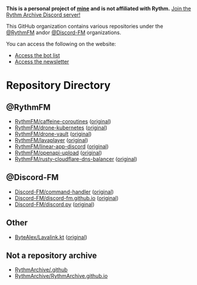 **This is a personal project of [mine](https://jbmagination.com) and is not affiliated with Rythm.** [Join the Rythm Archive Discord server!](https://discord.gg/y4rvSakACD)

This GitHub organization contains various repositories under the [@RythmFM](https://github.com/RythmFM) andor [@Discord-FM](https://github.com/Discord-FM) organizations.

You can access the following on the website:
* [Access the bot list](https://RythmArchive.github.io/bots)
* [Access the newsletter](https://RythmArchive.github.io/newsletter)

# Repository Directory
## @RythmFM
* [RythmFM/caffeine-coroutines](https://github.com/RythmArchive/caffeine-coroutines) ([original](https://github.com/RythmFM/caffeine-coroutines))
* [RythmFM/drone-kubernetes](https://github.com/RythmFM/drone-kubernetes) ([original](https://github.com/RythmFM/drone-kubernetes))
* [RythmFM/drone-vault](https://github.com/RythmArchive/drone-vault) ([original](https://github.com/RythmFM/drone-vault))
* [RythmFM/lavaplayer](https://github.com/RythmArchive/lavaplayer) ([original](https://github.com/RythmFM/lavaplayer))
* [RythmFM/linear-app-discord](https://github.com/RythmArchive/linear-app-discord) ([original](https://github.com/RythmFM/linear-app-discord))
* [RythmFM/openapi-upload](https://github.com/RythmArchive/openapi-upload) ([original](https://github.com/RythmFM/openapi-upload))
* [RythmFM/rusty-cloudflare-dns-balancer](https://github.com/RythmArchive/rusty-cloudflare-dns-balancer) ([original](https://github.com/RythmFM/rusty-cloudflare-dns-balancer))


## @Discord-FM
* [Discord-FM/command-handler](https://github.com/RythmArchive/command-handler) ([original](https://github.com/Discord-FM/command-handler))
* [Discord-FM/discord-fm.github.io](https://github.com/RythmArchive/discord-fm.github.io) ([original](https://github.com/Discord-FM/discord-fm.github.io))
* [Discord-FM/discord.py](https://github.com/RythmArchive/discord.py) ([original](https://github.com/Discord-FM/discord.py))

## Other
* [ByteAlex/Lavalink.kt](https://github.com/RythmArchive/Lavalink.kt) ([original](https://github.com/ByteAlex/Lavalink.kt))

## Not a repository archive
* [RythmArchive/.github](https://github.com/RythmArchive/.github)
* [RythmArchive/RythmArchive.github.io](https://github.com/RythmArchive/RythmArchive.github.io)
